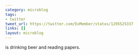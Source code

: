 ```yaml
---
category: microblog
tags:
- twitter
tweet_url: https://twitter.com/ExMember/status/1295525337
links: []
layout: microblog
---
```

is drinking beer and reading papers.
